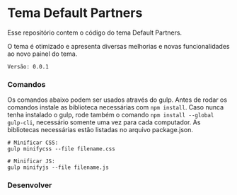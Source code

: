# Tema Default Partners

Esse repositório contem o código do tema Default Partners.

O tema é otimizado e apresenta diversas melhorias e novas funcionalidades ao novo painel do tema.

```
Versão: 0.0.1
```

### Comandos
Os comandos abaixo podem ser usados através do gulp. Antes de rodar os comandos instale as biblioteca necessárias com `npm install`. Caso nunca tenha instalado o gulp, rode também o comando `npm install --global gulp-cli`, necessário somente uma vez para cada computador. As bibliotecas necessárias estão listadas no arquivo package.json.

```
# Minificar CSS:
gulp minifycss --file filename.css 

# Minificar JS:
gulp minifyjs --file filename.js 
```

### Desenvolver

